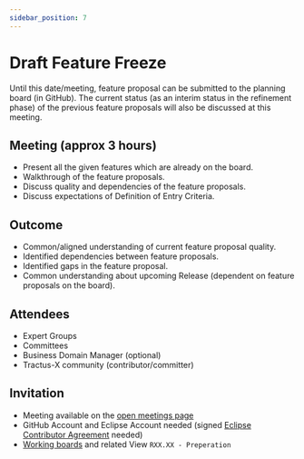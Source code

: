 ```yaml
---
sidebar_position: 7
---
```


# Draft Feature Freeze

Until this date/meeting, feature proposal can be submitted to the planning board (in GitHub). The current status (as an interim status in the refinement phase) of the previous feature proposals will also be discussed at this meeting.

## Meeting (approx 3 hours)

- Present all the given features which are already on the board.
- Walkthrough of the feature proposals.
- Discuss quality and dependencies of the feature proposals.
- Discuss expectations of Definition of Entry Criteria.

## Outcome

- Common/aligned understanding of current feature proposal quality.
- Identified dependencies between feature proposals.
- Identified gaps in the feature proposal.
- Common understanding about upcoming Release (dependent on feature proposals on the board).

## Attendees

- Expert Groups
- Committees
- Business Domain Manager (optional)
- Tractus-X community (contributor/committer)

## Invitation

- Meeting available on the [open meetings page](https://eclipse-tractusx.github.io/community/open-meetings/#one-time-meetings)
- GitHub Account and Eclipse Account needed (signed [Eclipse Contributor Agreement](https://eclipse-tractusx.github.io/docs/getting-started) needed)
- [Working boards](https://github.com/orgs/eclipse-tractusx/projects/26) and related View `RXX.XX - Preperation`
